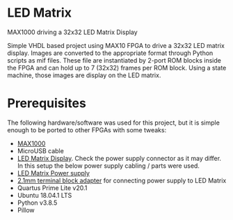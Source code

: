 # LED Matrix
MAX1000 driving a 32x32 LED Matrix Display

Simple VHDL based project using MAX10 FPGA to drive a 32x32 LED matrix display. 
Images are converted to the appropriate format through Python scripts as mif files.
These file are instantiated by 2-port ROM blocks inside the FPGA and can hold up to 7 (32x32) frames per ROM block.
Using a state machine, those images are display on the LED matrix.


# Prerequisites
The following hardware/software was used for this project, but it is simple enough to be ported to other FPGAs with some tweaks:
- [MAX1000](https://shop.trenz-electronic.de/en/TEI0001-03-08-C8-MAX1000-IoT-Maker-Board-8KLE-8-MByte-RAM)
- MicroUSB cable
- [LED Matrix Display](https://thepihut.com/products/32x32-rgb-led-matrix-panel-6mm-pitch?variant=27739411729&currency=GBP&utm_medium=product_sync&utm_source=google&utm_content=sag_organic&utm_campaign=sag_organic&gclid=Cj0KCQjw2NyFBhDoARIsAMtHtZ4h8AMRyu3QsWzDIOZZgLt8Mgkuh4T4Zq-TJBWLvsIAP4Rvqo-6qPYaAts3EALw_wcB). Check the power supply connector as it may differ. In this setup the below power supply cabling / parts were used.
- [LED Matrix Power supply](https://www.mouser.co.uk/ProductDetail/MEAN-WELL/GS18A03-P1J?qs=9v8X2fPoQt7hYq3Z7%2Fgqlw%3D%3D)
- [2.1mm terminal block adapter](https://thepihut.com/products/female-dc-power-adapter-2-1mm-jack-to-screw-terminal-block) for connecting power supply to LED Matrix 
- Quartus Prime Lite v20.1
- Ubuntu 18.04.1 LTS
- Python v3.8.5
- Pillow



